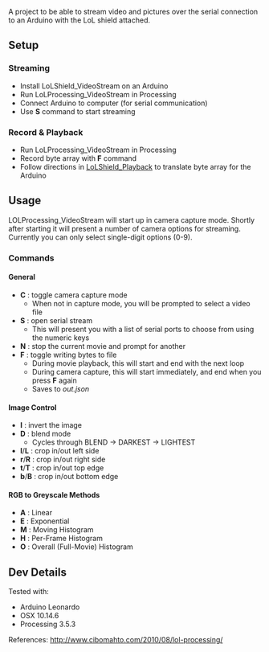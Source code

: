 A project to be able to stream video and pictures over the serial connection to an Arduino with the LoL shield attached.

## Setup

### Streaming

* Install LoLShield_VideoStream on an Arduino
* Run LoLProcessing_VideoStream in Processing
* Connect Arduino to computer (for serial communication)
* Use __S__ command to start streaming

### Record & Playback

* Run LoLProcessing_VideoStream in Processing
* Record byte array with __F__ command
* Follow directions in [LoLShield_Playback](LoLShield_Playback/) to translate byte array for the Arduino

## Usage

LOLProcessing_VideoStream will start up in camera capture mode.
Shortly after starting it will present a number of camera options for streaming.
Currently you can only select single-digit options (0-9).

### Commands

#### General

* __C__ : toggle camera capture mode
  - When not in capture mode, you will be prompted to select a video file
* __S__ : open serial stream
  - This will present you with a list of serial ports to choose from using the numeric keys
* __N__ : stop the current movie and prompt for another
* __F__ : toggle writing bytes to file
  - During movie playback, this will start and end with the next loop
  - During camera capture, this will start immediately, and end when you press __F__ again
  - Saves to _out.json_

#### Image Control

* __I__ : invert the image
* __D__ : blend mode
  - Cycles through BLEND -> DARKEST -> LIGHTEST
* __l__/__L__ : crop in/out left side
* __r__/__R__ : crop in/out right side
* __t__/__T__ : crop in/out top edge
* __b__/__B__ : crop in/out bottom edge

#### RGB to Greyscale Methods

* __A__ : Linear
* __E__ : Exponential
* __M__ : Moving Histogram
* __H__ : Per-Frame Histogram
* __O__ : Overall (Full-Movie) Histogram

## Dev Details

Tested with:

* Arduino Leonardo
* OSX 10.14.6
* Processing 3.5.3

References:
http://www.cibomahto.com/2010/08/lol-processing/
